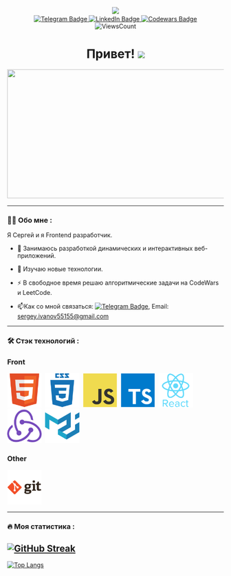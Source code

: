 <div id="header" align="center">
  <img src="https://media.giphy.com/media/zhYSVCirREeIZtONCI/giphy.gif" width="300"/>

  <div id="badges">
    <a href="https://t.me/IvanovS4515">
      <img src="https://img.shields.io/badge/Telegram-blue?style=for-the-badge&logo=telegram&logoColor=white" alt="Telegram Badge"/>
    </a>
    <a href="https://www.linkedin.com/in/sergey-ivanov-374143261/">
      <img src="https://img.shields.io/badge/LinkedIn-blue?style=for-the-badge&logo=linkedin&logoColor=white" alt="LinkedIn Badge"/>
    </a>
    <a href="https://www.codewars.com/users/HardMode551">
      <img src="https://img.shields.io/badge/Codewars-red?style=for-the-badge&logo=codewars&logoColor=white" alt="Codewars Badge"/>
    </a>  
  </div>
  <img src="https://komarev.com/ghpvc/?username=hardMode551&style=for-the-badge&color=blue" alt="ViewsCount"/>
  <h1>
    Привет!
    <img src="https://media.giphy.com/media/hvRJCLFzcasrR4ia7z/giphy.gif" width="30px"/>
  </h1>
</div>
<div align="center">
  <img src="https://media.giphy.com/media/dWesBcTLavkZuG35MI/giphy.gif" width="600" height="300"/>
</div>

---

### :woman_technologist: Обо мне :
Я Сергей и я Frontend разработчик.
- :telescope: Занимаюсь разработкой динамических и интерактивных веб-приложений.

- :seedling: Изучаю новые технологии.

- :zap: В свободное время решаю алгоритмические задачи на CodeWars и LeetCode.

- :mailbox:Как со мной связаться: [![Telegram Badge](https://img.shields.io/badge/-Telegram-blue?style=flat&logo=Telegram&logoColor=white)](https://t.me/IvanovS4515), Email: sergey.ivanov55155@gmail.com

---

### :hammer_and_wrench: Стэк технологий :

<div>
  <div>
<h3>Front</h3>
    <img src="https://github.com/devicons/devicon/blob/master/icons/html5/html5-original.svg" title="HTML5" alt="HTML" width="80" height="80"/>&nbsp;
    <img src="https://github.com/devicons/devicon/blob/master/icons/css3/css3-plain-wordmark.svg"  title="CSS3" alt="CSS" width="80" height="80"/>&nbsp;
    <img src="https://github.com/devicons/devicon/blob/master/icons/javascript/javascript-original.svg" title="JavaScript" alt="JavaScript" width="80" height="80"/>&nbsp;
    <img src="https://github.com/devicons/devicon/blob/master/icons/typescript/typescript-original.svg" title="typescript" alt="typescript" width="80" height="80"/>&nbsp;
    <img src="https://github.com/devicons/devicon/blob/master/icons/react/react-original-wordmark.svg" title="React" alt="React" width="80" height="80"/>&nbsp;
    <img src="https://github.com/devicons/devicon/blob/master/icons/redux/redux-original.svg" title="Redux" alt="Redux " width="80" height="80"/>&nbsp;
    <img src="https://github.com/devicons/devicon/blob/master/icons/materialui/materialui-original.svg" title="Material UI" alt="Material UI" width="80" height="80"/>&nbsp;
  </div>
  <div>
    <h3>Other</h3>
    <img src="https://github.com/devicons/devicon/blob/master/icons/git/git-original-wordmark.svg" title="Git" alt="Git" width="80" height="80"/>
  </div>
</div>

---

### :fire: Моя статистика :

[![GitHub Streak](http://github-readme-streak-stats.herokuapp.com?user=hardMode551&theme=vue-dark&hide_border=true&locale=ru)](https://git.io/streak-stats)
---
[![Top Langs](https://github-readme-stats.vercel.app/api/top-langs/?username=hardMode551&layout=compact&card_width=500&theme=vue-dark&hide_border=true&locale=ru)](https://github.com/anuraghazra/github-readme-stats)
